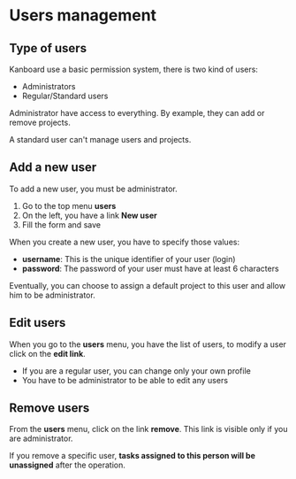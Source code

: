 Users management
================

Type of users
-------------

Kanboard use a basic permission system, there is two kind of users:

- Administrators
- Regular/Standard users

Administrator have access to everything. By example, they can add or remove projects.

A standard user can't manage users and projects.

Add a new user
--------------

To add a new user, you must be administrator.

1. Go to the top menu **users**
2. On the left, you have a link **New user**
3. Fill the form and save

When you create a new user, you have to specify those values:

- **username**: This is the unique identifier of your user (login)
- **password**: The password of your user must have at least 6 characters

Eventually, you can choose to assign a default project to this user and allow him to be administrator.

Edit users
----------

When you go to the **users** menu, you have the list of users, to modify a user click on the **edit link**.

- If you are a regular user, you can change only your own profile
- You have to be administrator to be able to edit any users

Remove users
------------

From the **users** menu, click on the link **remove**. This link is visible only if you are administrator.

If you remove a specific user, **tasks assigned to this person will be unassigned** after the operation.
